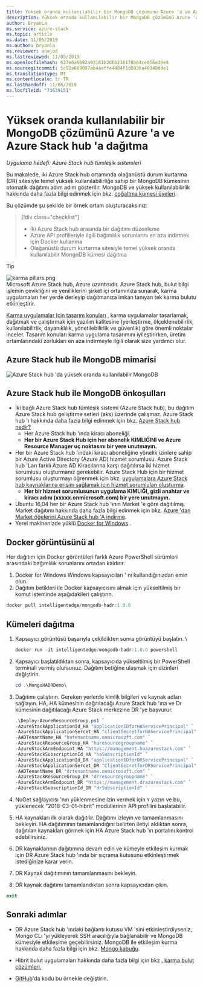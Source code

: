 ```yaml
---
title: Yüksek oranda kullanılabilir bir MongoDB çözümünü Azure 'a ve Azure Stack hub 'a dağıtma
description: Yüksek oranda kullanılabilir bir MongoDB çözümünü Azure 'a ve Azure Stack hub 'a dağıtmayı öğrenin
author: BryanLa
ms.service: azure-stack
ms.topic: article
ms.date: 11/05/2019
ms.author: bryanla
ms.reviewer: anajod
ms.lastreviewed: 11/05/2019
ms.openlocfilehash: 627e6a6092a93161b2d6b216178b84ce056e36e4
ms.sourcegitcommit: 5c92a669007ab4aaffe4484f1d8836a40340dde1
ms.translationtype: MT
ms.contentlocale: tr-TR
ms.lasthandoff: 11/06/2019
ms.locfileid: "73639151"
---
```

# <a name="deploy-a-highly-available-mongodb-solution-to-azure-and-azure-stack-hub"></a>Yüksek oranda kullanılabilir bir MongoDB çözümünü Azure 'a ve Azure Stack hub 'a dağıtma

*Uygulama hedefi: Azure Stack hub tümleşik sistemleri*

Bu makalede, iki Azure Stack hub ortamında olağanüstü durum kurtarma (DR) sitesiyle temel yüksek kullanılabilirliğe sahip bir MongoDB kümesinin otomatik dağıtımı adım adım gösterilir. MongoDB ve yüksek kullanılabilirlik hakkında daha fazla bilgi edinmek için bkz. [çoğaltma kümesi üyeleri](https://docs.mongodb.com/manual/core/replica-set-members/).

Bu çözümde şu şekilde bir örnek ortam oluşturacaksınız:

> [!div class="checklist"]
> - İki Azure Stack hub arasında bir dağıtımı düzenleme
> - Azure API profilleriyle ilgili bağımlılık sorunlarını en aza indirmek için Docker kullanma
> - Olağanüstü durum kurtarma sitesiyle temel yüksek oranda kullanılabilir MongoDB kümesi dağıtma


> [!Tip]  
> ![karma pillars.png](./media/solution-deployment-guide-cross-cloud-scaling/hybrid-pillars.png)  
> Microsoft Azure Stack hub, Azure uzantısıdır. Azure Stack hub, bulut bilgi işlemin çevikliğini ve yeniliklerini şirket içi ortamınıza sunarak, karma uygulamaları her yerde derleyip dağıtmanıza imkan tanıyan tek karma bulutu etkinleştirir.  
> 
> [Karma uygulamalar Için tasarım konuları](overview-app-design-considerations.md) , karma uygulamalar tasarlamak, dağıtmak ve çalıştırmak için yazılım kalitesine (yerleştirme, ölçeklenebilirlik, kullanılabilirlik, dayanıklılık, yönetilebilirlik ve güvenlik) göre önemli noktalar inceler. Tasarım konuları karma uygulama tasarımını iyileştirirken, üretim ortamlarındaki zorlukları en aza indirmeyle ilgili olarak size yardımcı olur.



## <a name="architecture-for-mongodb-with-azure-stack-hub"></a>Azure Stack hub ile MongoDB mimarisi

![Azure Stack hub 'da yüksek oranda kullanılabilir MongoDB](media/solution-deployment-guide-mongodb-ha/image1.png)

## <a name="prerequisites-for-mongodb-with-azure-stack-hub"></a>Azure Stack hub ile MongoDB önkoşulları

  - İki bağlı Azure Stack hub tümleşik sistemi (Azure Stack hub), bu dağıtım Azure Stack hub geliştirme setleri (aks) üzerinde çalışmaz. Azure Stack hub 'ı hakkında daha fazla bilgi edinmek için bkz. [Azure Stack hub nedir?](https://azure.microsoft.com/overview/azure-stack/)
      - Her Azure Stack hub 'ında kiracı aboneliği.    
      - **Her bir Azure Stack Hub için her abonelik KIMLIĞINI ve Azure Resource Manager uç noktasını bir yere unutmayın.**
  - Her bir Azure Stack hub 'ındaki kiracı aboneliğine yönelik izinlere sahip bir Azure Active Directory (Azure AD) hizmet sorumlusu. Azure Stack hub 'Ları farklı Azure AD Kiracılarına karşı dağıtılırsa iki hizmet sorumlusu oluşturmanız gerekebilir. Azure Stack Hub için bir hizmet sorumlusu oluşturmayı öğrenmek için bkz. [uygulamalara Azure Stack hub kaynaklarına erişim sağlamak için hizmet sorumluları oluşturma](https://docs.microsoft.com/azure-stack/user/azure-stack-create-service-principals).    
      - **Her bir hizmet sorumlusunun uygulama KIMLIĞI, gizli anahtar ve kiracı adını (xxxxx.onmicrosoft.com) bir yere unutmayın.**
  - Ubuntu 16,04 her bir Azure Stack hub 'ının Market 'e göre dağıtılmış. Market dağıtımı hakkında daha fazla bilgi edinmek için bkz. [Azure 'dan Market öğelerini Azure Stack hub 'A indirme](https://docs.microsoft.com/azure-stack/operator/azure-stack-download-azure-marketplace-item).
  - Yerel makinenizde yüklü [Docker for Windows](https://docs.docker.com/docker-for-windows/) .

## <a name="get-the-docker-image"></a>Docker görüntüsünü al

Her dağıtım için Docker görüntüleri farklı Azure PowerShell sürümleri arasındaki bağımlılık sorunlarını ortadan kaldırır.
1.  Docker for Windows Windows kapsayıcıları ' nı kullandığınızdan emin olun.
2.  Dağıtım betikleri ile Docker kapsayıcısını almak için yükseltilmiş bir komut isteminde aşağıdakileri çalıştırın.
```powershell  
docker pull intelligentedge/mongodb-hadr:1.0.0
```

## <a name="deploy-the-clusters"></a>Kümeleri dağıtma

1.  Kapsayıcı görüntüsü başarıyla çekildikten sonra görüntüyü başlatın. \

    ```powershell  
    docker run -it intelligentedge/mongodb-hadr:1.0.0 powershell
    ```

2.  Kapsayıcı başlatıldıktan sonra, kapsayıcıda yükseltilmiş bir PowerShell terminali vermiş olursunuz. Dağıtım betiğine ulaşmak için dizinleri değiştirin.

    ```powershell  
    cd .\MongoHADRDemo\
    ```

3.  Dağıtımı çalıştırın. Gereken yerlerde kimlik bilgileri ve kaynak adları sağlayın. HA, HA kümesinin dağıtılacağı Azure Stack hub 'ına ve Dr kümesinin dağıtılacağı Azure Stack merkezine DR 'ye başvurur.

    ```powershell
    .\Deploy-AzureResourceGroup.ps1 `
    -AzureStackApplicationId_HA "applicationIDforHAServicePrincipal" `
    -AzureStackApplicationSercet_HA "clientSecretforHAServicePrincipal" `
    -AADTenantName_HA "hatenantname.onmicrosoft.com" `
    -AzureStackResourceGroup_HA "haresourcegroupname" `
    -AzureStackArmEndpoint_HA "https://management.haazurestack.com" `
    -AzureStackSubscriptionId_HA "haSubscriptionId" `
    -AzureStackApplicationId_DR "applicationIDforDRServicePrincipal" `
    -AzureStackApplicationSercet_DR "ClientSecretforDRServicePrincipal" `
    -AADTenantName_DR "drtenantname.onmicrosoft.com" `
    -AzureStackResourceGroup_DR "drresourcegroupname" `
    -AzureStackArmEndpoint_DR "https://management.drazurestack.com" `
    -AzureStackSubscriptionId_DR "drSubscriptionId"
    ```

4.  NuGet sağlayıcısı 'nın yüklenmesine izin vermek için `Y` yazın ve bu, yüklenecek "2018-03-01-hibrit" modüllerinin API profilini başlatabilir.

5.  HA kaynakları ilk olarak dağıtılır. Dağıtımı izleyin ve tamamlanmasını bekleyin. HA dağıtımının tamamlandığını belirten iletiyi aldıktan sonra, dağıtılan kaynakları görmek için HA Azure Stack hub 'ın portalını kontrol edebilirsiniz. 

6.  DR kaynaklarının dağıtımına devam edin ve kümeyle etkileşim kurmak için DR Azure Stack hub 'ında bir sıçrama kutusunu etkinleştirmek istediğinize karar verin.

7.  DR Kaynak dağıtımının tamamlanmasını bekleyin.

8.  DR kaynak dağıtımı tamamlandıktan sonra kapsayıcıdan çıkın.

  ```powershell
  exit
  ```

## <a name="next-steps"></a>Sonraki adımlar

  - DR Azure Stack hub 'ındaki bağlantı kutusu VM 'sini etkinleştirdiyseniz, Mongo CLı 'yı yükleyerek SSH aracılığıyla bağlanabilir ve MongoDB kümesiyle etkileşime geçebilirsiniz. MongoDB ile etkileşim kurma hakkında daha fazla bilgi için bkz. [Mongo kabuğu](https://docs.mongodb.com/manual/mongo/).

  - Hibrit bulut uygulamaları hakkında daha fazla bilgi için bkz [. karma bulut çözümleri.](https://aka.ms/azsdevtutorials)

  - [GitHub](https://github.com/Azure-Samples/azure-intelligent-edge-patterns)'da kodu bu örnekle değiştirin.

